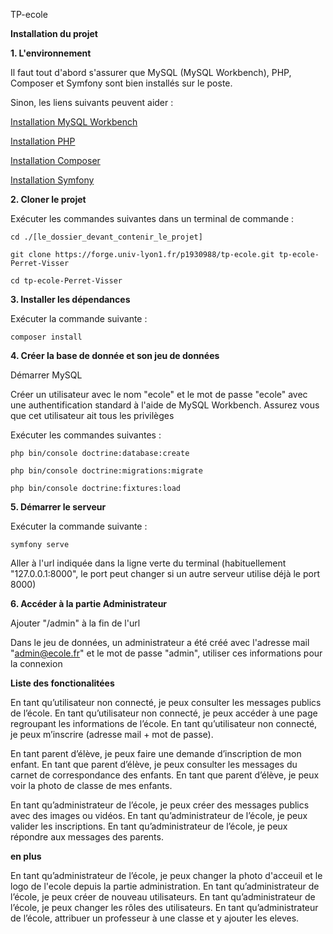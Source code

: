 TP-ecole

**Installation du projet**



**1.  L'environnement**

Il faut tout d'abord s'assurer que MySQL (MySQL Workbench), PHP, Composer et Symfony sont bien installés sur le poste.

Sinon, les liens suivants peuvent aider :

[Installation MySQL Workbench](https://dev.mysql.com/downloads/workbench/)

[Installation PHP](https://www.php.net/downloads.php)

[Installation Composer](https://getcomposer.org/download/)

[Installation Symfony](https://symfony.com/download)



**2.  Cloner le projet**

Exécuter les commandes suivantes dans un terminal de commande :

`cd ./[le_dossier_devant_contenir_le_projet]`

`git clone https://forge.univ-lyon1.fr/p1930988/tp-ecole.git tp-ecole-Perret-Visser`

`cd tp-ecole-Perret-Visser`



**3.  Installer les dépendances**

Exécuter la commande suivante :

`composer install`



**4.  Créer la base de donnée et son jeu de données**

Démarrer MySQL

Créer un utilisateur avec le nom "ecole" et le mot de passe "ecole" avec une authentification standard à l'aide de MySQL Workbench. Assurez vous que cet utilisateur ait tous les privilèges

Exécuter les commandes suivantes :

`php bin/console doctrine:database:create`

`php bin/console doctrine:migrations:migrate`

`php bin/console doctrine:fixtures:load`



**5.  Démarrer le serveur**

Exécuter la commande suivante :

`symfony serve`

Aller à l'url indiquée dans la ligne verte du terminal (habituellement "127.0.0.1:8000", le port peut changer si un autre serveur utilise déjà le port 8000)



**6.  Accéder à la partie Administrateur**

Ajouter "/admin" à la fin de l'url

Dans le jeu de données, un administrateur a été créé avec l'adresse mail "admin@ecole.fr" et le mot de passe "admin", utiliser ces informations pour la connexion









**Liste des fonctionalitées**

En tant qu’utilisateur non connecté, je peux consulter les messages publics de l’école.
En tant qu’utilisateur non connecté, je peux accéder à une page regroupant les informations de l’école.
En tant qu’utilisateur non connecté, je peux m’inscrire (adresse mail + mot de passe).

En tant parent d’élève, je peux faire une demande d’inscription de mon enfant.
En tant que parent d’élève, je peux consulter les messages du carnet de correspondance des
enfants.
En tant que parent d’élève, je peux voir la photo de classe de mes enfants.

En tant qu’administrateur de l’école, je peux créer des messages publics avec des images ou
vidéos.
En tant qu’administrateur de l’école, je peux valider les inscriptions.
En tant qu’administrateur de l’école, je peux répondre aux messages des parents.

**en plus**

En tant qu’administrateur de l’école, je peux changer la photo d'acceuil et le logo de l'ecole depuis la partie administration.
En tant qu’administrateur de l’école, je peux créer de nouveau utilisateurs.
En tant qu’administrateur de l’école, je peux changer les rôles des utilisateurs.
En tant qu’administrateur de l’école, attribuer un professeur à une classe et y ajouter les eleves.




